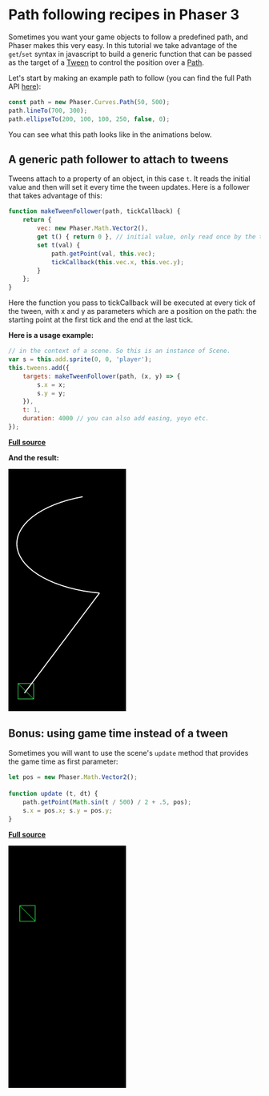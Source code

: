 # Path following recipes in Phaser 3

Sometimes you want your game objects to follow a predefined path, and Phaser makes this very easy. In this tutorial we take advantage of the `get`/`set` syntax in javascript to build a generic function that can be passed as the target of a [Tween](https://photonstorm.github.io/phaser3-docs/Phaser.Tweens.Tween.html) to control the position over a [Path](https://photonstorm.github.io/phaser3-docs/Phaser.Curves.Path.html). 



Let's start by making an example path to follow (you can find the full Path API [here](https://photonstorm.github.io/phaser3-docs/Phaser.Curves.Path.html)):

```javascript
const path = new Phaser.Curves.Path(50, 500);
path.lineTo(700, 300);
path.ellipseTo(200, 100, 100, 250, false, 0);
```

You can see what this path looks like in the animations below.

## A generic path follower to attach to tweens

Tweens attach to a property of an object, in this case `t`. It reads the initial value and then will set it every time the tween updates. Here is a follower that takes advantage of this:

```javascript
function makeTweenFollower(path, tickCallback) {
    return {
        vec: new Phaser.Math.Vector2(),
        get t() { return 0 }, // initial value, only read once by the tween at the start
        set t(val) {
            path.getPoint(val, this.vec); 
            tickCallback(this.vec.x, this.vec.y);
        }
    };
}
```

Here the function you pass to tickCallback will be executed at every tick of the tween, with x and y as parameters which are a position on the path: the starting point at the first tick and the end at the last tick.

**Here is a usage example:**

```javascript
// in the context of a scene. So this is an instance of Scene.
var s = this.add.sprite(0, 0, 'player');
this.tweens.add({
    targets: makeTweenFollower(path, (x, y) => {
        s.x = x;
        s.y = y;
    }),
    t: 1,
    duration: 4000 // you can also add easing, yoyo etc.
});
```
[**Full source**](resources/20190131-tween-follower/follow-path-tween.js)

**And the result:**

![](resources/20190131-tween-follower/follow-path-tween.gif)


## Bonus: using game time instead of a tween


Sometimes you will want to use the scene's `update` method that provides the game time as first parameter:

```javascript
let pos = new Phaser.Math.Vector2();

function update (t, dt) {
    path.getPoint(Math.sin(t / 500) / 2 + .5, pos);
    s.x = pos.x; s.y = pos.y;
}
```
[**Full source**](resources/20190131-tween-follower/game-time.js)

![](resources/20190131-tween-follower/game-time.gif)
